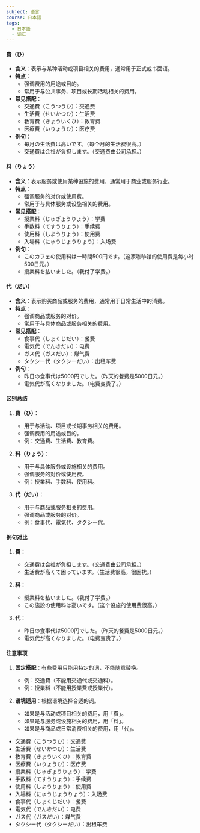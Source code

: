 ```yaml
---
subject: 语言
course: 日本語
tags:
  - 日本語
  - 词汇
---
```


#### 費（ひ）
- **含义**：表示与某种活动或项目相关的费用，通常用于正式或书面语。
- **特点**：
  - 强调费用的用途或目的。
  - 常用于与公共事务、项目或长期活动相关的费用。
- **常见搭配**：
  - 交通費（こうつうひ）：交通费
  - 生活費（せいかつひ）：生活费
  - 教育費（きょういくひ）：教育费
  - 医療費（いりょうひ）：医疗费
- **例句**：
  - 毎月の生活費は高いです。（每个月的生活费很高。）
  - 交通費は会社が負担します。（交通费由公司承担。）

#### 料（りょう）
- **含义**：表示服务或使用某种设施的费用，通常用于商业或服务行业。
- **特点**：
  - 强调服务的对价或使用费。
  - 常用于与具体服务或设施相关的费用。
- **常见搭配**：
  - 授業料（じゅぎょうりょう）：学费
  - 手数料（てすうりょう）：手续费
  - 使用料（しようりょう）：使用费
  - 入場料（にゅうじょうりょう）：入场费
- **例句**：
  - このカフェの使用料は一時間500円です。（这家咖啡馆的使用费是每小时500日元。）
  - 授業料を払いました。（我付了学费。）

#### 代（だい）
- **含义**：表示购买商品或服务的费用，通常用于日常生活中的消费。
- **特点**：
  - 强调商品或服务的对价。
  - 常用于与具体商品或服务相关的费用。
- **常见搭配**：
  - 食事代（しょくじだい）：餐费
  - 電気代（でんきだい）：电费
  - ガス代（ガスだい）：煤气费
  - タクシー代（タクシーだい）：出租车费
- **例句**：
  - 昨日の食事代は5000円でした。（昨天的餐费是5000日元。）
  - 電気代が高くなりました。（电费变贵了。）

#### 区别总结
1. **費（ひ）**：
   - 用于与活动、项目或长期事务相关的费用。
   - 强调费用的用途或目的。
   - 例：交通費、生活費、教育費。

2. **料（りょう）**：
   - 用于与具体服务或设施相关的费用。
   - 强调服务的对价或使用费。
   - 例：授業料、手数料、使用料。

3. **代（だい）**：
   - 用于与商品或服务相关的费用。
   - 强调商品或服务的对价。
   - 例：食事代、電気代、タクシー代。

#### 例句对比
1. **費**：
   - 交通費は会社が負担します。（交通费由公司承担。）
   - 生活費が高くて困っています。（生活费很高，很困扰。）

2. **料**：
   - 授業料を払いました。（我付了学费。）
   - この施設の使用料は高いです。（这个设施的使用费很高。）

3. **代**：
   - 昨日の食事代は5000円でした。（昨天的餐费是5000日元。）
   - 電気代が高くなりました。（电费变贵了。）

#### 注意事项
1. **固定搭配**：有些费用只能用特定的词，不能随意替换。
   - 例：交通費（不能用交通代或交通料）。
   - 例：授業料（不能用授業費或授業代）。

2. **语境适用**：根据语境选择合适的词。
   - 如果是与活动或项目相关的费用，用「費」。
   - 如果是与服务或设施相关的费用，用「料」。
   - 如果是与商品或日常消费相关的费用，用「代」。


- 交通費（こうつうひ）：交通费  
- 生活費（せいかつひ）：生活费
- 教育費（きょういくひ）：教育费
- 医療費（いりょうひ）：医疗费
- 授業料（じゅぎょうりょう）：学费
- 手数料（てすうりょう）：手续费
- 使用料（しようりょう）：使用费
- 入場料（にゅうじょうりょう）：入场费
- 食事代（しょくじだい）：餐费
- 電気代（でんきだい）：电费
- ガス代（ガスだい）：煤气费
- タクシー代（タクシーだい）：出租车费